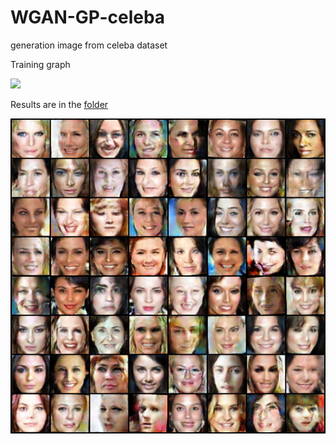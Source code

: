 # WGAN-GP-celeba
generation image from celeba dataset

Training graph

![](https://github.com/Dortp68/WGAN-GP-celeba/blob/main/gr.png)

Results are in the [folder](https://github.com/Dortp68/CelebA-generative/tree/main/images3)

![](images3/fake_images-0100.png)
